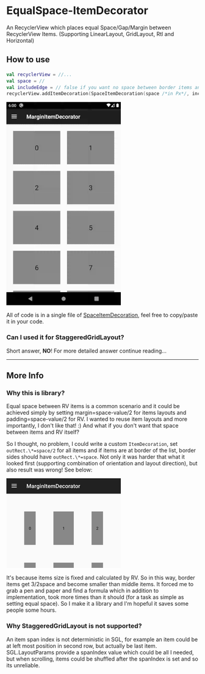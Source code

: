 # EqualSpace-ItemDecorator
An RecyclerView which places equal Space/Gap/Margin between RecyclerView Items. (Supporting LinearLayout, GridLayout, Rtl and Horizontal)

How to use
-----
```kotlin
val recyclerView = //...
val space = //
val includeEdge = // false if you want no space between border items and recyclerView
recyclerView.addItemDecoration(SpaceItemDecoration(space /*in Px*/, includeEdge))
```

![Demo](graphics/SpaceItemDecoration_300x533.gif)

All of code is in a single file of 
[SpaceItemDecoration](marginitemdecorator/src/main/java/me/farahani/marginitemdecorator/SpaceItemDecoration.kt), 
feel free to copy/paste it in your code.

### Can I used it for StaggeredGridLayout?
Short answer, **NO**! For more detailed answer continue reading...

---

## More Info
### Why this is library?
Equal space between RV items is a common scenario and it could be achieved simply by setting
margin=space-value/2 for items layouts and padding=space-value/2 for RV. I wanted to reuse item
layouts and more importantly, I don't like that! :)
And what if you don't want that space between items and RV itself?

So I thought, no problem, I could write a custom `ItemDecoration`, set `outRect.\*=space/2` for
all items and if items are at border of the list, border sides should have `outRect.\*=space`.
Not only it was harder that what it looked first (supporting combination of orientation and layout direction),
but also result was wrong! See below:

![Wrong Items Size](graphics/wrong_item_size.png)

It's because items size is fixed and calculated by RV. So in this way, border items get 3/2space
and become smaller than middle items. It forced me to grab a pen and paper and find a formula
which in addition to implementation, took more times than it should  (for a task as simple as setting equal space).
So I make it a library and I'm hopeful it saves some people some hours.

### Why StaggeredGridLayout is not supported?
An item span index is not deterministic in SGL, for example an item could be at left most position
in second row, but actually be last item. SGL.LayoutParams provide a spanIndex value which could
be all I needed, but when scrolling, items could be shuffled after the spanIndex is set and so its unreliable.